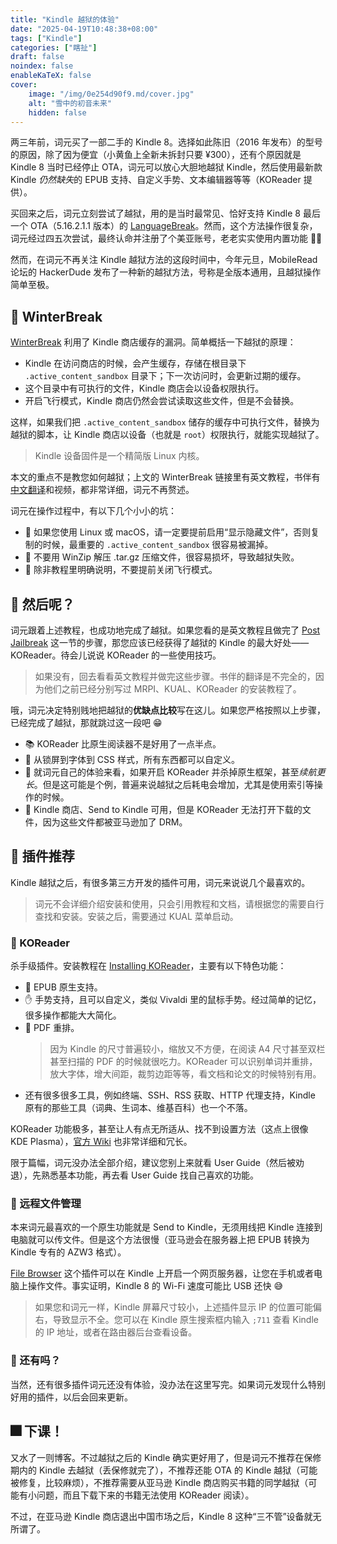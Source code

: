 ```yaml
---
title: "Kindle 越狱的体验"
date: "2025-04-19T10:48:38+08:00"
tags: ["Kindle"]
categories: ["瞎扯"]
draft: false
noindex: false
enableKaTeX: false
cover:
    image: "/img/0e254d90f9.md/cover.jpg"
    alt: "雪中的初音未来"
    hidden: false
---
```


两三年前，词元买了一部二手的 Kindle 8。选择如此陈旧（2016 年发布）的型号的原因，除了因为便宜（小黄鱼上全新未拆封只要 ¥300），还有个原因就是 Kindle 8 当时已经停止 OTA，词元可以放心大胆地越狱 Kindle，然后使用最新款 Kindle *仍然缺失*的 EPUB 支持、自定义手势、文本编辑器等等（KOReader 提供）。

买回来之后，词元立刻尝试了越狱，用的是当时最常见、恰好支持 Kindle 8 最后一个 OTA（5.16.2.1.1 版本）的 [LanguageBreak](https://bookfere.com/post/1075.html)。然而，这个方法操作很复杂，词元经过四五次尝试，最终认命并注册了个美亚账号，老老实实使用内置功能 😮‍💨

然而，在词元不再关注 Kindle 越狱方法的这段时间中，今年元旦，MobileRead 论坛的 HackerDude 发布了一种新的越狱方法，号称是全版本通用，且越狱操作简单至极。

## 🎄 WinterBreak

[WinterBreak](https://kindlemodding.org/jailbreaking/WinterBreak/) 利用了 Kindle 商店缓存的漏洞。简单概括一下越狱的原理：

- Kindle 在访问商店的时候，会产生缓存，存储在根目录下 `.active_content_sandbox` 目录下；下一次访问时，会更新过期的缓存。
- 这个目录中有可执行的文件，Kindle 商店会以设备权限执行。
- 开启飞行模式，Kindle 商店仍然会尝试读取这些文件，但是不会替换。

这样，如果我们把 `.active_content_sandbox` 储存的缓存中可执行文件，替换为越狱的脚本，让 Kindle 商店以设备（也就是 `root`）权限执行，就能实现越狱了。

> Kindle 设备固件是一个精简版 Linux 内核。

本文的重点不是教您如何越狱；上文的 WinterBreak 链接里有英文教程，书伴有[中文翻译](https://bookfere.com/post/1145.html)和视频，都非常详细，词元不再赘述。

词元在操作过程中，有以下几个小小的坑：

- 🫥 如果您使用 Linux 或 macOS，请一定要提前启用“显示隐藏文件”，否则复制的时候，最重要的 `.active_content_sandbox` 很容易被漏掉。
- 🤬 不要用 WinZip 解压 .tar.gz 压缩文件，很容易损坏，导致越狱失败。
- 🛜 除非教程里明确说明，不要提前关闭飞行模式。

## 🤔 然后呢？

词元跟着上述教程，也成功地完成了越狱。如果您看的是英文教程且做完了 [Post Jailbreak](https://kindlemodding.org/jailbreaking/post-jailbreak/) 这一节的步骤，那您应该已经获得了越狱的 Kindle 的最大好处——KOReader。待会儿说说 KOReader 的一些使用技巧。

> 如果没有，回去看看英文教程并做完这些步骤。书伴的翻译是不完全的，因为他们之前已经分别写过 MRPI、KUAL、KOReader 的安装教程了。

哦，词元决定特别贱地把越狱的**优缺点比较**写在这儿。如果您严格按照以上步骤，已经完成了越狱，那就跳过这一段吧 😁

- 📚 KOReader 比原生阅读器不是好用了一点半点。
- 🎨 从锁屏到字体到 CSS 样式，所有东西都可以自定义。
- 🪫 就词元自己的体验来看，如果开启 KOReader 并杀掉原生框架，甚至*续航更长*。但是这可能是个例，普遍来说越狱之后耗电会增加，尤其是使用索引等操作的时候。
- 🏪 Kindle 商店、Send to Kindle 可用，但是 KOReader 无法打开下载的文件，因为这些文件都被亚马逊加了 DRM。

## 🔌 插件推荐

Kindle 越狱之后，有很多第三方开发的插件可用，词元来说说几个最喜欢的。

> 词元不会详细介绍安装和使用，只会引用教程和文档，请根据您的需要自行查找和安装。安装之后，需要通过 KUAL 菜单启动。

### 📖 KOReader

杀手级插件。安装教程在 [Installing KOReader](https://kindlemodding.org/jailbreaking/post-jailbreak/koreader.html)，主要有以下特色功能：

- 📄 EPUB 原生支持。
- ✋ 手势支持，且可以自定义，类似 Vivaldi 里的鼠标手势。经过简单的记忆，很多操作都能大大简化。
- 📒 PDF 重排。
  > 因为 Kindle 的尺寸普遍较小，缩放又不方便，在阅读 A4 尺寸甚至双栏甚至扫描的 PDF 的时候就很吃力。KOReader 可以识别单词并重排，放大字体，增大间距，裁剪边距等等，看文档和论文的时候特别有用。
- 还有很多很多工具，例如终端、SSH、RSS 获取、HTTP 代理支持，Kindle 原有的那些工具（词典、生词本、维基百科）也一个不落。

KOReader 功能极多，甚至让人有点无所适从、找不到设置方法（这点上很像 KDE Plasma），[官方 Wiki](https://koreader.rocks/user_guide/) 也非常详细和冗长。

限于篇幅，词元没办法全部介绍，建议您别上来就看 User Guide（然后被劝退），先熟悉基本功能，再去看 User Guide 找自己喜欢的功能。

### 🛟 远程文件管理

本来词元最喜欢的一个原生功能就是 Send to Kindle，无须用线把 Kindle 连接到电脑就可以传文件。但是这个方法很慢（亚马逊会在服务器上把 EPUB 转换为 Kindle 专有的 AZW3 格式）。

[File Browser](https://bookfere.com/post/823.html) 这个插件可以在 Kindle 上开启一个网页服务器，让您在手机或者电脑上操作文件。事实证明，Kindle 8 的 Wi-Fi 速度可能比 USB 还快 😅

> 如果您和词元一样，Kindle 屏幕尺寸较小，上述插件显示 IP 的位置可能偏右，导致显示不全。您可以在 Kindle 原生搜索框内输入 `;711` 查看 Kindle 的 IP 地址，或者在路由器后台查看设备。

### 🤯 还有吗？

当然，还有很多插件词元还没有体验，没办法在这里写完。如果词元发现什么特别好用的插件，以后会回来更新。

## 🎆 下课！

又水了一则博客。不过越狱之后的 Kindle 确实更好用了，但是词元不推荐在保修期内的 Kindle 去越狱（丢保修就完了），不推荐还能 OTA 的 Kindle 越狱（可能被修复，比较麻烦），不推荐需要从亚马逊 Kindle 商店购买书籍的同学越狱（可能有小问题，而且下载下来的书籍无法使用 KOReader 阅读）。

不过，在亚马逊 Kindle 商店退出中国市场之后，Kindle 8 这种“三不管”设备就无所谓了。
